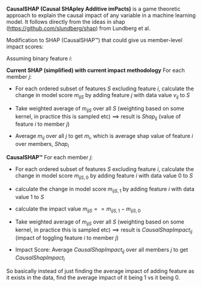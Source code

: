 **CausalSHAP (Causal SHApley Additive imPacts)** is a game theoretic approach to explain the causal impact of any variable in a machine learning model. It follows directly from the ideas in shap (https://github.com/slundberg/shap) from Lundberg et al.

Modification to SHAP (CausalSHAP™) that could give us member-level impact scores:

Assuming binary feature $i$:
 
**Current SHAP (simplified) with current impact methodology**
For each member $j$:

- For each ordered subset of features $S$  excluding feature $i$, calculate the change in model score $m_{ijS}$ by adding feature $j$ with data value $v_{ij}$ to $S$ 

 - Take weighted average of $m_{ijS}$ over all $S$ (weighting based on some kernel, in practice this is sampled etc) ==> result is $Shap_{ij}$  (value of feature $i$ to member $j$)
 
- Average $m_{ij}$ over all $j$ to get $m_i$, which is average shap value of feature $i$ over members, $Shap_i$
 

**CausalSHAP™**
For each member $j$:

- For each ordered subset of features $S$ excluding feature $i$,
calculate the change in model score $m_{ijS,0}$ by adding feature $i$ with data value $0$ to $S$ 

- calculate the change in model score $m_{ijS,1}$ by adding feature $i$ with data value $1$ to $S$ 

- calculate the impact value $m_{ijS} == m_{ijS,1} - m_{ijS,0}$

- Take weighted average of $m_{ijS}$ over all $S$ (weighting based on some kernel, in practice this is sampled etc) ==> result is $CausalShapImpact_{ij}$ (impact of toggling feature $i$ to member $j$)

- Impact Score: Average $CausalShapImpact_{ij}$ over all members $j$ to get $CausalShapImpact_i$
 

So basically instead of just finding the average impact of adding feature  as it exists in the data, find the average impact of it being 1 vs it being 0.

